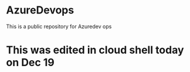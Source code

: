 # AzureDevops
This is a public repository for Azuredev ops
# This was edited in cloud shell today on Dec 19